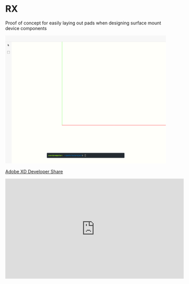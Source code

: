 # RX
Proof of concept for easily laying out pads when designing surface mount device components

![RX User Interface](https://github.com/rudolfexploration/RX/blob/master/pictures/rxUi.png)

[Adobe XD Developer Share](https://xd.adobe.com/spec/3d6c0123-5a88-43f8-5f85-765504780133-4b5d/)

<iframe width="560" height="315" src="https://www.youtube.com/embed/YEmbNyuG6_U" frameborder="0" allow="accelerometer; autoplay; encrypted-media; gyroscope; picture-in-picture" allowfullscreen></iframe>
